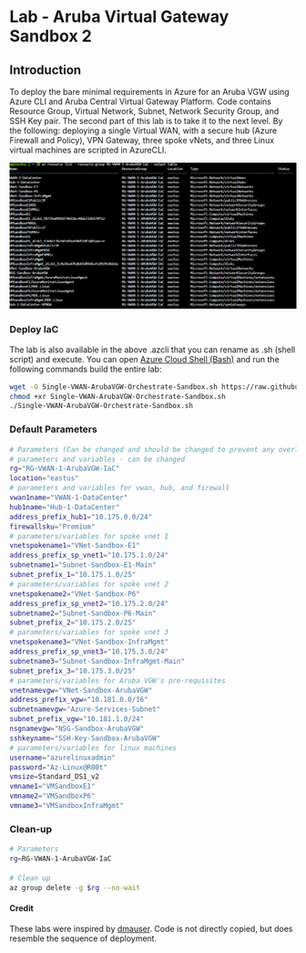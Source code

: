 # Lab - Aruba Virtual Gateway Sandbox 2

## Introduction

To deploy the bare minimal requirements in Azure for an Aruba VGW using Azure CLI and Aruba Central Virtual Gateway Platform. Code contains Resource Group, Virtual Network, Subnet, Network Security Group, and SSH Key pair. The second part of this lab is to take it to the next level. By the following: deploying a single Virtual WAN, with a secure hub (Azure Firewall and Policy), VPN Gateway, three spoke vNets, and three Linux virtual machines are scripted in AzureCLI.

![net diagram](./Media/single-vwan-arubavgw-orchestrate-sandbox-example-1.png)

### Deploy IaC

The lab is also available in the above .azcli that you can rename as .sh (shell script) and execute. You can open [Azure Cloud Shell (Bash)](https://shell.azure.com) and run the following commands build the entire lab:

```bash
wget -O Single-VWAN-ArubaVGW-Orchestrate-Sandbox.sh https://raw.githubusercontent.com/CyberOps-Ninja/Azure-IaC/main/Project-Azure-CLI/ArubaVGW-Sandbox-2/Single-VWAN-ArubaVGW-Orchestrate-Sandbox.azcli
chmod +xr Single-VWAN-ArubaVGW-Orchestrate-Sandbox.sh
./Single-VWAN-ArubaVGW-Orchestrate-Sandbox.sh
```

### Default Parameters

```bash
# Parameters (Can be changed and should be changed to prevent any overlay in your environment)
# parameters and variables - can be changed
rg="RG-VWAN-1-ArubaVGW-IaC"
location="eastus"
# parameters and variables for vwan, hub, and firewall
vwan1name="VWAN-1-DataCenter"
hub1name="Hub-1-DataCenter"
address_prefix_hub1="10.175.0.0/24"
firewallsku="Premium"
# parameters/variables for spoke vnet 1
vnetspokename1="VNet-Sandbox-E1"
address_prefix_sp_vnet1="10.175.1.0/24"
subnetname1="Subnet-Sandbox-E1-Main"
subnet_prefix_1="10.175.1.0/25"
# parameters/variables for spoke vnet 2
vnetspokename2="VNet-Sandbox-P6"
address_prefix_sp_vnet2="10.175.2.0/24"
subnetname2="Subnet-Sandbox-P6-Main"
subnet_prefix_2="10.175.2.0/25"
# parameters/variables for spoke vnet 3
vnetspokename3="VNet-Sandbox-InfraMgmt"
address_prefix_sp_vnet3="10.175.3.0/24"
subnetname3="Subnet-Sandbox-InfraMgmt-Main"
subnet_prefix_3="10.175.3.0/25"
# parameters/variables for Aruba VGW's pre-requisites
vnetnamevgw="VNet-Sandbox-ArubaVGW"
address_prefix_vgw="10.181.0.0/16"
subnetnamevgw="Azure-Services-Subnet"
subnet_prefix_vgw="10.181.1.0/24"
nsgnamevgw="NSG-Sandbox-ArubaVGW"
sshkeyname="SSH-Key-Sandbox-ArubaVGW"
# parameters/variables for linux machines
username="azurelinuxadmin"
password="Az-Linux@R00t"
vmsize=Standard_DS1_v2
vmname1="VMSandboxE1"
vmname2="VMSandboxP6"
vmname3="VMSandboxInfraMgmt"
```

### Clean-up

```bash
# Parameters 
rg=RG-VWAN-1-ArubaVGW-IaC

# Clean up
az group delete -g $rg --no-wait 
```

#### Credit

These labs were inspired by [dmauser](https://github.com/dmauser). Code is not directly copied, but does resemble the sequence of deployment.
